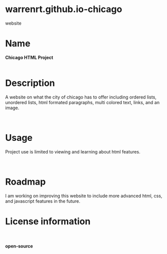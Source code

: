 # warrenrt.github.io-chicago
website


   <h1> Name </h1> 
   <B>Chicago HTML Project </B>
            <br><br>
    
   <h1> Description </h1>
    <p>A website on what the city of chicago has to offer including ordered lists, unordered lists, html formated paragraphs, multi colored text, links, and an image.</p>
    <br>

   <h1> Usage </h1>
   <p>Project use is limited to viewing and learning about html features.</p>
   <br>
   
   <h1> Roadmap </h1>
    <p>I am working on improving this website to include more advanced html, css, and javascript features in the future.</p>
    
   <h1> License information </h1> <br><br>
  <B> open-source </B>

